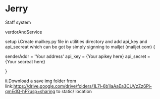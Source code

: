 # Jerry


Staff system 

verdorAndService

setup
i.Create mailkey.py file in utilities directory and add api_key and api_secreat which can be got by simply signning to mailjet (mailjet.com)
{

senderAddr = 'Your address'
api_key = {Your apikey here}
api_secret = {Your secreat here}


}


ii.Download a save img folder from link:https://drive.google.com/drive/folders/1L7l-6b1laAaEa3CUVzZz6Pi-qmEdQ-hF?usp=sharing to static/ location
